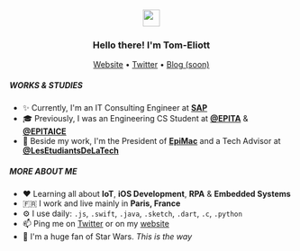 <h3 align="center"><img src="https://media.giphy.com/media/hvRJCLFzcasrR4ia7z/giphy.gif" width="30px"></h3>
<h3 align="center">Hello there! I'm Tom-Eliott</h3>
<p align="center">
  <a href="https://tomeliott.com">Website</a> •
  <a href="https://twitter.com/tomeliott">Twitter</a> •
  <a href="https://find3r.eu">Blog (soon)</a>
</p>

##### WORKS & STUDIES
- ✨ Currently, I'm an IT Consulting Engineer at [**SAP**](https://www.sap.com)
- 🎓 Previously, I was an Engineering CS Student at [**@EPITA**](https://www.github.com/epita) & [**@EPITAICE**](https://www.github.com/epitaice)
- 🍏 Beside my work, I'm the President of [**EpiMac**](http://www.epimac.org) and a Tech Advisor at [**@LesEtudiantsDeLaTech**](https://www.github.com/lesetudiantsdelatech)

##### MORE ABOUT ME
- ♥️ Learning all about **IoT**, **iOS Development**, **RPA** & **Embedded Systems**
- 🇫🇷 I work and live mainly in **Paris, France**
- ⚙️ I use daily: `.js`, `.swift`, `.java`, `.sketch`, `.dart`, `.c`, `.python`
- 📫 Ping me on [Twitter](https://twitter.com/tomeliott) or on my [website](https://tomeliott.com)
- 🚀 I'm a huge fan of Star Wars. *This is the way*
